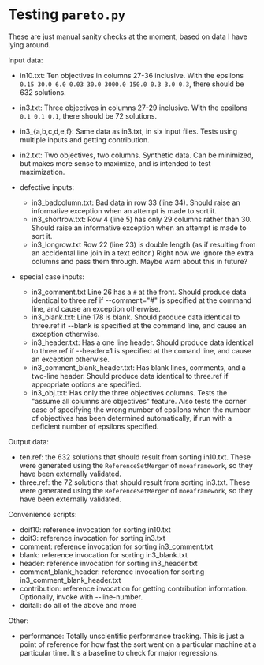 # Testing `pareto.py`

These are just manual sanity checks at the moment, based on data I have lying around.

Input data:

* in10.txt:  Ten objectives in columns 27-36 inclusive.  With the epsilons `0.15 30.0 6.0 0.03 30.0 3000.0 150.0 0.3 3.0 0.3`, there should be 632 solutions.
* in3.txt:  Three objectives in columns 27-29 inclusive.  With the epsilons `0.1 0.1 0.1`, there should be 72 solutions.
* in3_{a,b,c,d,e,f}:  Same data as in3.txt, in six input files.  Tests using multiple inputs and getting contribution.
* in2.txt: Two objectives, two columns.  Synthetic data.  Can be minimized, but makes more sense to maximize, and is intended to test maximization.

* defective inputs:
    * in3_badcolumn.txt:  Bad data in row 33 (line 34).  Should raise an informative exception when an attempt is made to sort it.
    * in3_shortrow.txt:  Row 4 (line 5) has only 29 columns rather than 30.  Should raise an informative exception when an attempt is made to sort it.
    * in3_longrow.txt  Row 22 (line 23) is double length (as if resulting from an accidental line join in a text editor.)  Right now we ignore the extra columns and pass them through.  Maybe warn about this in future?
* special case inputs:
    * in3_comment.txt  Line 26 has a `#` at the front.  Should produce data identical to three.ref if --comment="#" is specified at the command line, and cause an exception otherwise.
    * in3_blank.txt:  Line 178 is blank.  Should produce data identical to three.ref if --blank is specified at the command line, and cause an exception otherwise.
    * in3_header.txt:  Has a one line header.  Should produce data identical to three.ref if --header=1 is specified at the comand line, and cause an exception otherwise.
    * in3_comment_blank_header.txt:  Has blank lines, comments, and a two-line header.  Should produce data identical to three.ref if appropriate options are specified.
    * in3_obj.txt:  Has only the three objectives columns.  Tests the "assume all columns are objectives" feature.  Also tests the corner case of specifying the wrong number of epsilons when the number of objectives has been determined automatically, if run with a deficient number of epsilons specified.

Output data:

* ten.ref: the 632 solutions that should result from sorting in10.txt.  These were generated using the `ReferenceSetMerger` of `moeaframework`, so they have been externally validated.
* three.ref: the 72 solutions that should result from sorting in3.txt.  These were generated using the `ReferenceSetMerger` of `moeaframework`, so they have been externally validated.

Convenience scripts:

* doit10: reference invocation for sorting in10.txt
* doit3: reference invocation for sorting in3.txt
* comment: reference invocation for sorting in3_comment.txt
* blank: reference invocation for sorting in3_blank.txt
* header: reference invocation for sorting in3_header.txt
* comment_blank_header: reference invocation for sorting in3_comment_blank_header.txt
* contribution: reference invocation for getting contribution information.  Optionally, invoke with --line-number.
* doitall: do all of the above and more

Other:

* performance: Totally unscientific performance tracking.  This is just a point of reference for how fast the sort went on a particular machine at a particular time.  It's a baseline to check for major regressions.
